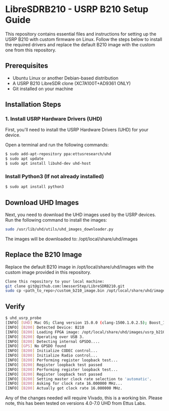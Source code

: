 # LibreSDRB210 - USRP B210 Setup Guide

This repository contains essential files and instructions for setting up the USRP B210 with custom firmware on Linux. Follow the steps below to install the required drivers and replace the default B210 image with the custom one from this repository.

## Prerequisites

- Ubuntu Linux or another Debian-based distribution
- A USRP B210 LibreSDR clone (XC7A100T+AD9361 ONLY)
- Git installed on your machine

## Installation Steps

### 1. Install USRP Hardware Drivers (UHD)

First, you'll need to install the USRP Hardware Drivers (UHD) for your device.

Open a terminal and run the following commands:

```bash
$ sudo add-apt-repository ppa:ettusresearch/uhd
$ sudo apt update
$ sudo apt install libuhd-dev uhd-host
```
### Install Python3 (If not already installed)
```bash
$ sudo apt install python3
```


## Download UHD Images
Next, you need to download the UHD images used by the USRP devices. Run the following command to install the images:
```bash
sudo /usr/lib/uhd/utils/uhd_images_downloader.py
```
The images will be downloaded to:
/opt/local/share/uhd/images

## Replace the B210 Image

Replace the default B210 image in /opt/local/share/uhd/images with the custom image provided in this repository.
```bash
Clone this repository to your local machine:
git clone git@github.com:lmesserStep/LibreSDRB210.git
sudo cp <path_to_repo>/custom_b210_image.bin /opt/local/share/uhd/images/
```

## Verify

```bash
$ uhd_usrp_probe
[INFO] [UHD] Mac OS; Clang version 15.0.0 (clang-1500.1.0.2.5); Boost_107100; UHD_3.15.0.0-MacPorts-Release
[INFO] [B200] Detected Device: B210
[INFO] [B200] Loading FPGA image: /opt/local/share/uhd/images/usrp_b210_fpga.bin...
[INFO] [B200] Operating over USB 3.
[INFO] [B200] Detecting internal GPSDO.... 
[INFO] [GPS] No GPSDO found
[INFO] [B200] Initialize CODEC control...
[INFO] [B200] Initialize Radio control...
[INFO] [B200] Performing register loopback test... 
[INFO] [B200] Register loopback test passed
[INFO] [B200] Performing register loopback test... 
[INFO] [B200] Register loopback test passed
[INFO] [B200] Setting master clock rate selection to 'automatic'.
[INFO] [B200] Asking for clock rate 16.000000 MHz... 
[INFO] [B200] Actually got clock rate 16.000000 MHz.
```

Any of the changes needed will require Vivado, this is a working bin. Please note, this has been tested on versions 4.0-7.0 UHD from Ettus Labs. 


